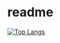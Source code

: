 # readme

[![Top Langs](https://github-readme-stats.vercel.app/api/top-langs/?username=junggernaut&hide=javascript,html,jupyter_notebook&langs_count=10)](https://github.com/anuraghazra/github-readme-stats)
